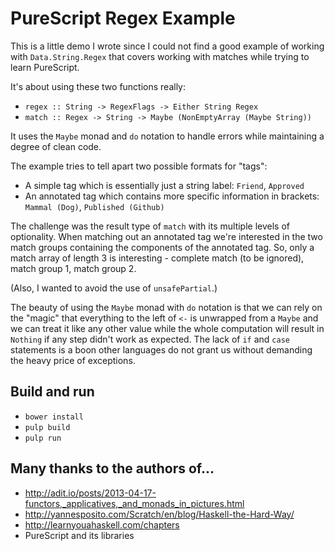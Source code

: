 # PureScript Regex Example

This is a little demo I wrote since I could not find a good example of working with `Data.String.Regex` that covers working with matches while trying to learn PureScript.

It's about using these two functions really:
* `regex :: String -> RegexFlags -> Either String Regex`
* `match :: Regex -> String -> Maybe (NonEmptyArray (Maybe String))`

It uses the `Maybe` monad and `do` notation to handle errors while maintaining a degree of clean code.

The example tries to tell apart two possible formats for "tags":
* A simple tag which is essentially just a string label: `Friend`, `Approved`
* An annotated tag which contains more specific information in brackets: `Mammal (Dog)`, `Published (Github)`

The challenge was the result type of `match` with its multiple levels of optionality. When matching out an annotated tag we're interested in the two match groups containing the components of the annotated tag. So, only a match array of length 3 is interesting - complete match (to be ignored), match group 1, match group 2.

(Also, I wanted to avoid the use of `unsafePartial`.)

The beauty of using the `Maybe` monad with `do` notation is that we can rely on the "magic" that everything to the left of `<-` is unwrapped from a `Maybe` and we can treat it like any other value while the whole computation will result in `Nothing` if any step didn't work as expected. The lack of `if` and `case` statements is a boon other languages do not grant us without demanding the heavy price of exceptions.

## Build and run

* `bower install`
* `pulp build`
* `pulp run`

## Many thanks to the authors of...

* http://adit.io/posts/2013-04-17-functors,_applicatives,_and_monads_in_pictures.html
* http://yannesposito.com/Scratch/en/blog/Haskell-the-Hard-Way/
* http://learnyouahaskell.com/chapters
* PureScript and its libraries
